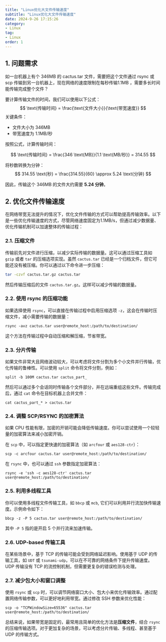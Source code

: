 ```yaml
---
title: "Linux优化大文件传输速度"
subtitle: "Linux优化大文件传输速度"
date: 2024-9-26 17:15:26
category:
- Linux
tag:
- Linux
order: 1
---
```


## 1. 问题需求

如一台机器上有个 346MB 的 cactus.tar 文件，需要把这个文件通过 rsync 或 scp 传输到另一台机器上，现在网络的速度限制在每秒传输1.1MB ，需要多长时间能传输完成整个文件？

要计算传输文件的时间，我们可以使用以下公式：
$$
\text{传输时间} = \frac{\text{文件大小}}{\text{带宽速度}}
$$
关键条件：

- 文件大小为 346MB
- 带宽速度为 1.1MB/秒

按照公式，计算传输时间：


$$
\text{传输时间} = \frac{346 \text{MB}}{1.1 \text{MB/秒}} = 314.55
$$


将秒数转换为分钟：
$$
314.55 \text{秒} = \frac{314.55}{60} \approx 5.24 \text{分钟}
$$


因此，传输这个 346MB 的文件大约需要 **5.24 分钟**。

## 2. 优化文件传输速度

在网络带宽无法提升的情况下，优化文件传输的方式可以帮助提高传输效率。以下是一些优化传输速度的方式，尽管网络速度固定为1.1MB/s，但通过减少数据量、优化传输机制可以加速整体的传输过程：

### 2.1. **压缩文件**

传输前先对文件进行压缩，以减少实际传输的数据量。这可以通过压缩工具如 `gzip` 或者 `tar` 的压缩选项实现。虽然 `cactus.tar` 已经是一个归档文件，但它可能还没有被压缩。你可以通过以下命令进一步压缩：

```bash
tar -czvf cactus.tar.gz cactus.tar
```

然后传输压缩后的文件 `cactus.tar.gz`。这样可以减少传输的数据量。

### 2.2. **使用 rsync 的压缩功能**

如果选择使用 `rsync`，可以直接在传输过程中启用压缩选项 `-z`，这会在传输时压缩文件，减小需要传输的数据量：

```shell
rsync -avz cactus.tar user@remote_host:/path/to/destination/
```

这个方法在传输过程中自动压缩和解压缩，节省带宽。

### 2.3. **分片传输**

如果文件非常大且网络波动较大，可以考虑将文件分割为多个小文件并行传输，优化传输的鲁棒性。可以使用 `split` 命令将文件分割，例如：

```shell
split -b 100M cactus.tar cactus_part_
```

然后可以通过多个会话同时传输各个文件部分，并在远端重组这些文件。传输完成后，通过 `cat` 命令在目标机器上合并文件：

```shell
cat cactus_part_* > cactus.tar
```

### 2.4. **调整 SCP/RSYNC 的加密算法**

如果 CPU 性能有限，加密的开销可能会降低传输速度。你可以尝试使用一个较轻量的加密算法来减小加密开销。

在 `scp` 中，可以指定更快速的加密算法（如 `arcfour` 或 `aes128-ctr`）：

```shell
scp -c arcfour cactus.tar user@remote_host:/path/to/destination/
```

在 `rsync` 中，也可以通过 `ssh` 参数指定加密算法：

```shell
rsync -e 'ssh -c aes128-ctr' cactus.tar user@remote_host:/path/to/destination/
```

### 2.5. **利用多线程工具**

你可以使用多线程文件传输工具，如 `bbcp` 或 `mcb`, 它们可以利用并行流加快传输速度。示例命令如下：

```shell
bbcp -z -P 5 cactus.tar user@remote_host:/path/to/destination/
```

其中 `-P 5` 指的是开启 5 个并行流来加速传输。

### 2.6. **UDP-based 传输工具**

在某些场景中，基于 TCP 的传输可能会受到网络延迟影响。使用基于 UDP 的传输工具，如 `UDT` 或 `tsunami-udp`，可以在不可靠的网络条件下提升传输速度。UDP 传输没有 TCP 的流控制机制，但需要更复杂的错误检测与处理。

### 2.7. **减少包大小和窗口调整**

使用 `rsync` 或 `scp` 时，可以调节网络窗口大小、包大小来优化传输效率。通过配置网络传输参数，可以更好地利用带宽。通过修改 SSH 参数来优化性能：

```shell
scp -o "TCPWindowSize=65536" cactus.tar user@remote_host:/path/to/destination/
```

总结来说，如果带宽是固定的，最常用且简单的优化方法是**压缩文件**，结合 `rsync` 的压缩传输选项。对于更加复杂的场景，可以考虑分片传输、多线程、甚至基于 UDP 的传输方式。